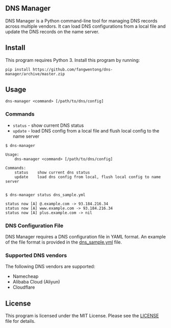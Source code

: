 DNS Manager
---

DNS Manager is a Python command-line tool for managing DNS records across multiple vendors. It can load DNS
configurations from a local file and update the DNS records on the name server.

## Install

This program requires Python 3. Install this program by running:

```
pip install https://github.com/fangwentong/dns-manager/archive/master.zip
```

## Usage

```
dns-manager <command> [/path/to/dns/config]
```

### Commands

- `status` - show current DNS status
- `update` - load DNS config from a local file and flush local config to the name server

```
$ dns-manager

Usage:
    dns-manager <command> [/path/to/dns/config]

Commands:
    status    show current dns status
    update    load dns config from local, flush local config to name server


$ dns-manager status dns_sample.yml

status now [A] @.example.com -> 93.184.216.34
status now [A] www.example.com -> 93.184.216.34
status now [A] plus.example.com -> nil
```

### DNS Configuration File

DNS Manager requires a DNS configuration file in YAML format. An example of the file format is provided in
the [dns_sample.yml](conf/dns_sample.yml) file.

### Supported DNS vendors

The following DNS vendors are supported:

- Namecheap
- Alibaba Cloud (Aliyun)
- Cloudflare

## License

This program is licensed under the MIT License. Please see the [LICENSE](LICENSE) file for details.